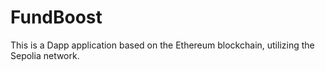 # FundBoost
 This is a Dapp application based on the Ethereum blockchain, utilizing the Sepolia network.
